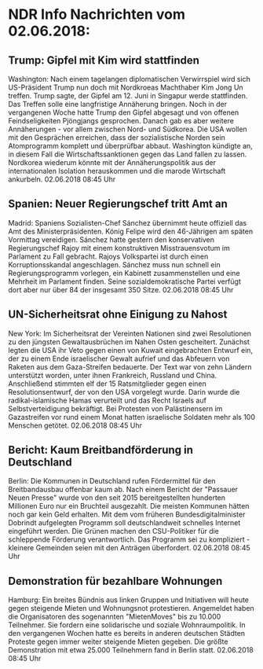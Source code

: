 # NDR Info Nachrichten vom 02.06.2018:


## Trump: Gipfel mit Kim wird stattfinden
Washington: Nach einem tagelangen diplomatischen Verwirrspiel wird sich US-Präsident Trump nun doch mit Nordkroeas Machthaber Kim Jong Un treffen. Trump sagte, der Gipfel am 12. Juni in Singapur werde stattfinden. Das Treffen solle eine langfristige Annäherung bringen. Noch in der vergangenen Woche hatte Trump den Gipfel abgesagt und von offenen Feindseligkeiten Pjöngjangs gesprochen. Danach gab es aber weitere Annäherungen - vor allem zwischen Nord- und Südkorea. Die USA wollen mit den Gesprächen erreichen, dass der sozialistische Norden sein Atomprogramm komplett und überprüfbar abbaut. Washington kündigte an, in diesem Fall die Wirtschaftssanktionen gegen das Land fallen zu lassen. Nordkorea wiederum könnte mit der Annäherungspolitik aus der internationalen Isolation herauskommen und die marode Wirtschaft ankurbeln. 02.06.2018 08:45 Uhr 

## Spanien: Neuer Regierungschef tritt Amt an
Madrid: 	Spaniens Sozialisten-Chef Sánchez übernimmt heute offiziell das Amt des Ministerpräsidenten. König Felipe wird den 46-Jährigen am späten Vormittag vereidigen. Sánchez hatte gestern den konservativen Regierungschef Rajoy mit einem konstruktiven Misstrauensvotum im Parlament zu Fall gebracht. Rajoys Volkspartei ist durch einen Korruptionsskandal angeschlagen. Sánchez muss nun schnell ein Regierungsprogramm vorlegen, ein Kabinett zusammenstellen und eine Mehrheit im Parlament finden. Seine sozialdemokratische Partei verfügt dort aber nur über 84 der insgesamt 350 Sitze. 02.06.2018 08:45 Uhr 

## UN-Sicherheitsrat ohne Einigung zu Nahost
New York: 	Im Sicherheitsrat der Vereinten Nationen sind zwei Resolutionen zu den jüngsten Gewaltausbrüchen im Nahen Osten gescheitert. Zunächst legten die USA ihr Veto gegen einen von Kuwait eingebrachten Entwurf ein, der zu einem Ende israelischer Gewalt aufrief und das Abfeuern von Raketen aus dem Gaza-Streifen bedauerte. Der Text war von zehn Ländern unterstützt worden, unter ihnen Frankreich, Russland und China. Anschließend stimmten elf der 15 Ratsmitglieder gegen einen Resolutionsentwurf, der von den USA vorgelegt wurde. Darin wurde die radikal-islamische Hamas verurteilt und das Recht Israels auf Selbstverteidigung bekräftigt. Bei Protesten von Palästinensern im Gazastreifen vor rund einem Monat hatten israelische Soldaten mehr als 100 Menschen getötet. 02.06.2018 08:45 Uhr 

## Bericht: Kaum Breitbandförderung in Deutschland
Berlin:	Die Kommunen in Deutschland rufen Fördermittel für den Breitbandausbau offenbar kaum ab. Nach einem Bericht der "Passauer Neuen Presse" wurde von den seit 2015 bereitgestellten hunderten Millionen Euro nur ein Bruchteil ausgezahlt. Die meisten Kommunen hätten noch gar kein Geld erhalten. Mit dem vom früheren Bundesdigitalminister Dobrindt aufgelegten Programm soll deutschlandweit schnelles Internet eingeführt werden. Die Grünen machen den CSU-Politiker für die schleppende Förderung verantwortlich. Das Programm sei zu kompliziert - kleinere Gemeinden seien mit den Anträgen überfordert. 02.06.2018 08:45 Uhr 

## Demonstration für bezahlbare Wohnungen
Hamburg: Ein breites Bündnis aus linken Gruppen und Initiativen will heute gegen steigende Mieten und Wohnungsnot protestieren. Angemeldet haben die Organisatoren des sogenannten "MietenMoves" bis zu 10.000 Teilnehmer. Sie fordern eine solidarische und soziale Wohnraumpolitik. In den vergangenen Wochen hatte es bereits in anderen deutschen Städten Proteste gegen immer weiter steigende Mieten gegeben. Die größte Demonstration mit etwa 25.000 Teilnehmern fand in Berlin statt. 02.06.2018 08:45 Uhr 
